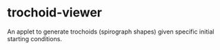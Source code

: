 # trochoid-viewer

An applet to generate trochoids (spirograph shapes) given specific initial starting conditions.
